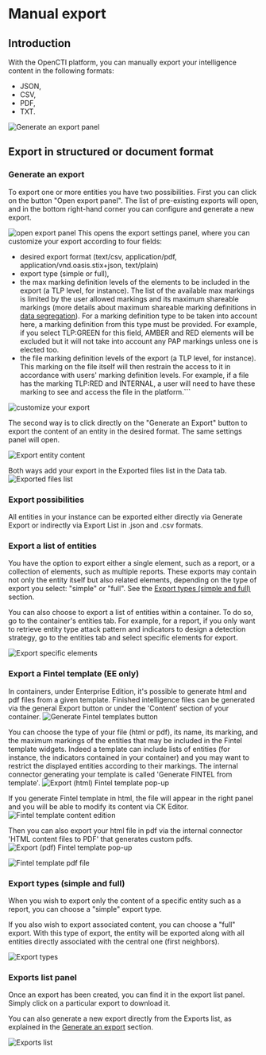 # Manual export

## Introduction

With the OpenCTI platform, you can manually export your intelligence content in the following formats:

- JSON,
- CSV,
- PDF,
- TXT.


![Generate an export panel](assets/Generate_an_export_panel.png)

## Export in structured or document format

<a id="generate-export-section"></a>
### Generate an export

To export one or more entities you have two possibilities. First you can click on the button "Open export panel". The list of pre-existing exports will open, and in the bottom right-hand corner you can configure and generate a new export.

![open export panel](assets/open_export_panel.png)
This opens the export settings panel, where you can customize your export according to four fields:

- desired export format (text/csv, application/pdf, application/vnd.oasis.stix+json, text/plain)
- export type (simple or full),
- the max marking definition levels of the elements to be included in the export (a TLP level, for instance). The list of the available max markings is limited by the user allowed markings and its maximum shareable markings (more details about maximum shareable marking definitions in [data segregation](../administration/segregation.md)). For a marking definition type to be taken into account here, a marking definition from this type must be provided. For example, if you select TLP:GREEN for this field, AMBER and RED elements will be excluded but it will not take into account any PAP markings unless one is elected too.
- the file marking definition levels of the export (a TLP level, for instance). This marking on the file itself will then restrain the access to it in accordance with users' marking definition levels. For example, if a file has the marking TLP:RED and INTERNAL, a user will need to have these marking to see and access the file in the platform.```

![customize your export](assets/customize_your_export.png)

The second way is to click directly on the "Generate an Export" button to export the content of an entity in the desired format. The same settings panel will open.

![Export entity content](assets/export_entity_content.png)

Both ways add your export in the Exported files list in the Data tab.
![Exported files list](assets/exported-files-list.png)

### Export possibilities

All entities in your instance can be exported either directly via Generate Export or indirectly via Export List in .json and .csv formats.

### Export a list of entities

You have the option to export either a single element, such as a report, or a collection of elements, such as multiple reports. These exports may contain not only the entity itself but also related elements, depending on the type of export you select: "simple" or "full". See the [Export types (simple and full)](export.md#export-type-section) section.

You can also choose to export a list of entities within a container. To do so, go to the container's entities tab. For example, for a report, if you only want to retrieve entity type attack pattern and indicators to design a detection strategy, go to the entities tab and select specific elements for export.

![Export specific elements](assets/export_specific_elements.png)

### Export a Fintel template (EE only)

In containers, under Enterprise Edition, it's possible to generate html and pdf files from a given template.
Finished intelligence files can be generated via the general Export button or under the 'Content' section of your container.
![Generate Fintel templates button](assets/fintelTemplate-generate-button.png)

You can choose the type of your file (html or pdf), its name, its marking, and the maximum markings of the entities that may be included in the Fintel template widgets. Indeed a template can include lists of entities (for instance, the indicators contained in your container) and you may want to restrict the displayed entities according to their markings.
The internal connector generating your template is called 'Generate FINTEL from template'.
![Export (html) Fintel template pop-up](assets/fintelTemplates-export-html.png)

If you generate Fintel template in html, the file will appear in the right panel and you will be able to modify its content via CK Editor.
![Fintel template content edition](assets/fintelTemplate-content-edition.png)

Then you can also export your html file in pdf via the internal connector 'HTML content files to PDF' that generates custom pdfs.
![Export (pdf) Fintel template pop-up](assets/fintelTemplates-export-pdf.png)

![Fintel template pdf file](assets/fintelTemplates-pdf-file.png)


<a id="export-type-section"></a>
### Export types (simple and full)

When you wish to export only the content of a specific entity such as a report, you can choose a "simple" export type.

If you also wish to export associated content, you can choose a "full" export. With this type of export, the entity will be exported along with all entities directly associated with the central one (first neighbors).

![Export types](assets/export_types.png)

### Exports list panel

Once an export has been created, you can find it in the export list panel. Simply click on a particular export to download it.

You can also generate a new export directly from the Exports list, as explained in the [Generate an export](export.md#generate-export-section) section.

![Exports list](assets/exports_list.png)